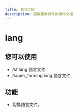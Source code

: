 ```yaml
---
title: 命令介紹
description: 超級農事插件的插件文檔
---
```


# lang
## 您可以使用
 - /sf lang 語言文件
 - /super_farming lang 語言文件

## 功能
 - 切換語言文件。